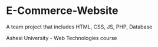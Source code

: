# E-Commerce-Website
A team project that includes HTML, CSS, JS, PHP, Database

Ashesi University - Web Technologies course
